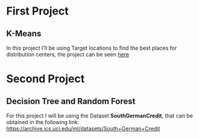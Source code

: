 # First Project 
## K-Means
In this project I'll be using Target locations to find the best places for distribution centers, the project can be seen [here](/K-Means/main.ipynb)

# Second Project
## Decision Tree and Random Forest
For this project I will be using the Dataset **SouthGermanCredit**, that can be obtained in the following link: https://archive.ics.uci.edu/ml/datasets/South+German+Credit 

